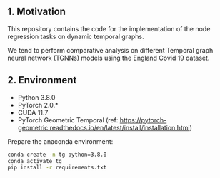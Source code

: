 ## 1. Motivation

This repository contains the code for the implementation of the node regression tasks on dynamic temporal graphs.

We tend to perform comparative analysis on different Temporal graph neural network (TGNNs) models using the England Covid 19 dataset. 

## 2. Environment

- Python 3.8.0
- PyTorch 2.0.*
- CUDA 11.7
- PyTorch Geometric Temporal (ref: https://pytorch-geometric.readthedocs.io/en/latest/install/installation.html)

Prepare the anaconda environment:

```bash
conda create -n tg python=3.8.0
conda activate tg
pip install -r requirements.txt
```
